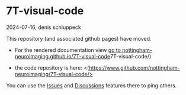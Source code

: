# 7T-visual-code

2024-07-16, denis schluppeck

This repository (and associated github pages) have moved.

- For the rendered documentation view [go to nottingham-neuroimaging.github.io/7T-visual-code](https://nottingham-neuroimaging.github.io/)7T-visual-code/)

- the code repository is here: <(https://www.github.com/nottingham-neuroimaging/7T-visual-code/>

You can use the [Issues](https://github.com/nottingham-neuroimaging/7T-visual-code/issues) and [Discussions](https://github.com/nottingham-neuroimaging/7T-visual-code/discussions) features there to ping others.




